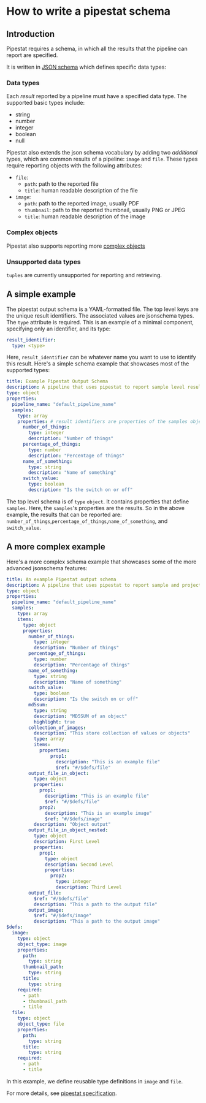 # How to write a pipestat schema

## Introduction
Pipestat requires a schema, in which all the results that the pipeline can report are specified. 

It is written in [JSON schema](https://cswr.github.io/JsonSchema/spec/basic_types/) which defines specific data types:

### Data types

Each *result* reported by a pipeline must have a specified data type. The supported basic types include:

- string
- number
- integer
- boolean
- null

Pipestat also extends the json schema vocabulary by adding two _additional_ types, which are common results of a pipeline: `image` and `file`. These types require reporting objects with the following attributes:

- `file`:
    - `path`: path to the reported file
    - `title`: human readable description of the file
- `image`:
    - `path`: path to the reported image, usually PDF
    - `thumbnail`: path to the reported thumbnail, usually PNG or JPEG
    - `title`: human readable description of the image


### Complex objects
Pipestat also supports reporting more [complex objects](./code/reporting-objects.md)

### Unsupported data types

`tuples` are currently unsupported for reporting and retrieving.

## A simple example

The pipestat output schema is a YAML-formatted file. The top level keys are the unique result identifiers. The associated values are jsonschema types. The `type` attribute is required. This is an example of a minimal component, specifying only an identifier, and its type:

```yaml
result_identifier:
  type: <type>
```

Here, `result_identifier` can be whatever name you want to use to identify this result. Here's a simple schema example that showcases most of the supported types:

```yaml
title: Example Pipestat Output Schema
description: A pipeline that uses pipestat to report sample level results.
type: object
properties:
  pipeline_name: "default_pipeline_name"
  samples:
    type: array
    properties: # result identifiers are properties of the samples object
      number_of_things:
        type: integer
        description: "Number of things"
      percentage_of_things:
        type: number
        description: "Percentage of things"
      name_of_something:
        type: string
        description: "Name of something"
      switch_value:
        type: boolean
        description: "Is the switch on or off"
```

The top level schema is of `type` `object`. It contains properties that define `samples`. Here, the `samples`'s properties are the results. So in the above example, the results that can be reported are: `number_of_things`,`percentage_of_things`,`name_of_something`, and `switch_value`.

## A more complex example
Here's a more complex schema example that showcases some of the more advanced jsonschema features:

```yaml
title: An example Pipestat output schema
description: A pipeline that uses pipestat to report sample and project level results.
type: object
properties:
  pipeline_name: "default_pipeline_name"
  samples:
    type: array
    items:
      type: object
      properties:
        number_of_things:
          type: integer
          description: "Number of things"
        percentage_of_things:
          type: number
          description: "Percentage of things"
        name_of_something:
          type: string
          description: "Name of something"
        switch_value:
          type: boolean
          description: "Is the switch on or off"
        md5sum:
          type: string
          description: "MD5SUM of an object"
          highlight: true
        collection_of_images:
          description: "This store collection of values or objects"
          type: array
          items:
            properties:
                prop1:
                  description: "This is an example file"
                  $ref: "#/$defs/file"
        output_file_in_object:
          type: object
          properties:
            prop1:
              description: "This is an example file"
              $ref: "#/$defs/file"
            prop2:
              description: "This is an example image"
              $ref: "#/$defs/image"
          description: "Object output"
        output_file_in_object_nested:
          type: object
          description: First Level
          properties:
            prop1:
              type: object
              description: Second Level
              properties:
                prop2:
                  type: integer
                  description: Third Level
        output_file:
          $ref: "#/$defs/file"
          description: "This a path to the output file"
        output_image:
          $ref: "#/$defs/image"
          description: "This a path to the output image"
$defs:
  image:
    type: object
    object_type: image
    properties:
      path:
        type: string
      thumbnail_path:
        type: string
      title:
        type: string
    required:
      - path
      - thumbnail_path
      - title
  file:
    type: object
    object_type: file
    properties:
      path:
        type: string
      title:
        type: string
    required:
      - path
      - title

```

In this example, we define reusable type definitions in `image` and `file`.

For more details, see [pipestat specification](pipestat-specification.md).